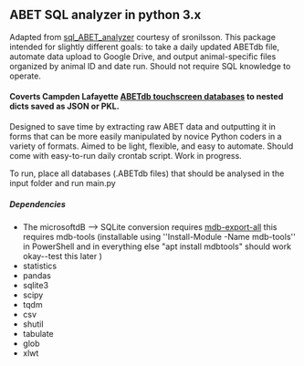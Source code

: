 ## ABET SQL analyzer in python 3.x

Adapted from [sql_ABET_analyzer](https://github.com/sronilsson/sql_ABET_analyzer) courtesy of sronilsson. This package intended for slightly different goals: to take a daily updated ABETdb file, automate data upload to Google Drive, and output animal-specific files organized by animal ID and date run. Should not require SQL knowledge to operate.

#### Coverts Campden Lafayette [ABETdb touchscreen databases](http://lafayetteneuroscience.com/products/abetii-touch-screen-software) to nested dicts saved as JSON or PKL.

Designed to save time by extracting raw ABET data and outputting it in forms that can be more easily manipulated by novice Python coders in a variety of formats. Aimed to be light, flexible, and easy to automate. Should come with easy-to-run daily crontab script. Work in progress.

To run, place all databases (.ABETdb files) that should be analysed in the input folder and run main.py

##### Dependencies
* The microsoftdB --> SQLite conversion requires [mdb-export-all](https://github.com/pavlov99/mdb-export-all)
  this requires mdb-tools (installable using ''Install-Module -Name mdb-tools'' in PowerShell and in everything else "apt install mdbtools" should work okay--test this later )
* statistics
* pandas
* sqlite3
* scipy
* tqdm
* csv
* shutil
* tabulate
* glob
* xlwt
